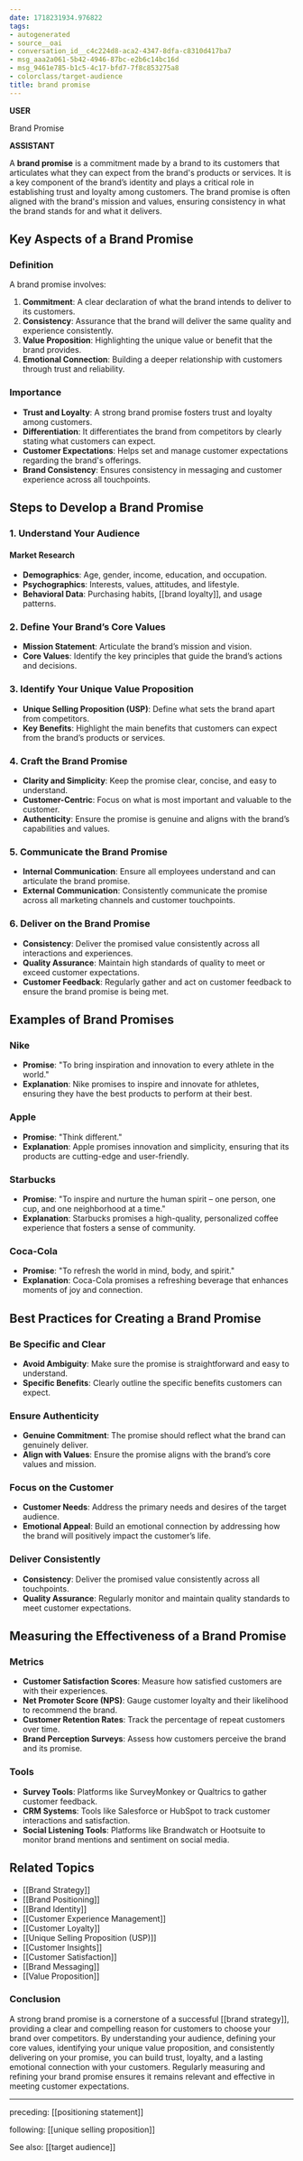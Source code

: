```yaml
---
date: 1718231934.976822
tags:
- autogenerated
- source__oai
- conversation_id__c4c224d8-aca2-4347-8dfa-c8310d417ba7
- msg_aaa2a061-5b42-4946-87bc-e2b6c14bc16d
- msg_9461e785-b1c5-4c17-bfd7-7f8c853275a8
- colorclass/target-audience
title: brand promise
---
```


**USER**

Brand Promise


**ASSISTANT**

A **brand promise** is a commitment made by a brand to its customers that articulates what they can expect from the brand's products or services. It is a key component of the brand’s identity and plays a critical role in establishing trust and loyalty among customers. The brand promise is often aligned with the brand's mission and values, ensuring consistency in what the brand stands for and what it delivers.

## Key Aspects of a Brand Promise

### Definition

A brand promise involves:
1. **Commitment**: A clear declaration of what the brand intends to deliver to its customers.
2. **Consistency**: Assurance that the brand will deliver the same quality and experience consistently.
3. **Value Proposition**: Highlighting the unique value or benefit that the brand provides.
4. **Emotional Connection**: Building a deeper relationship with customers through trust and reliability.

### Importance

- **Trust and Loyalty**: A strong brand promise fosters trust and loyalty among customers.
- **Differentiation**: It differentiates the brand from competitors by clearly stating what customers can expect.
- **Customer Expectations**: Helps set and manage customer expectations regarding the brand's offerings.
- **Brand Consistency**: Ensures consistency in messaging and customer experience across all touchpoints.

## Steps to Develop a Brand Promise

### 1. Understand Your Audience

#### Market Research

- **Demographics**: Age, gender, income, education, and occupation.
- **Psychographics**: Interests, values, attitudes, and lifestyle.
- **Behavioral Data**: Purchasing habits, [[brand loyalty]], and usage patterns.

### 2. Define Your Brand’s Core Values

- **Mission Statement**: Articulate the brand’s mission and vision.
- **Core Values**: Identify the key principles that guide the brand’s actions and decisions.

### 3. Identify Your Unique Value Proposition

- **Unique Selling Proposition (USP)**: Define what sets the brand apart from competitors.
- **Key Benefits**: Highlight the main benefits that customers can expect from the brand’s products or services.

### 4. Craft the Brand Promise

- **Clarity and Simplicity**: Keep the promise clear, concise, and easy to understand.
- **Customer-Centric**: Focus on what is most important and valuable to the customer.
- **Authenticity**: Ensure the promise is genuine and aligns with the brand’s capabilities and values.

### 5. Communicate the Brand Promise

- **Internal Communication**: Ensure all employees understand and can articulate the brand promise.
- **External Communication**: Consistently communicate the promise across all marketing channels and customer touchpoints.

### 6. Deliver on the Brand Promise

- **Consistency**: Deliver the promised value consistently across all interactions and experiences.
- **Quality Assurance**: Maintain high standards of quality to meet or exceed customer expectations.
- **Customer Feedback**: Regularly gather and act on customer feedback to ensure the brand promise is being met.

## Examples of Brand Promises

### Nike

- **Promise**: "To bring inspiration and innovation to every athlete in the world."
- **Explanation**: Nike promises to inspire and innovate for athletes, ensuring they have the best products to perform at their best.

### Apple

- **Promise**: "Think different."
- **Explanation**: Apple promises innovation and simplicity, ensuring that its products are cutting-edge and user-friendly.

### Starbucks

- **Promise**: "To inspire and nurture the human spirit – one person, one cup, and one neighborhood at a time."
- **Explanation**: Starbucks promises a high-quality, personalized coffee experience that fosters a sense of community.

### Coca-Cola

- **Promise**: "To refresh the world in mind, body, and spirit."
- **Explanation**: Coca-Cola promises a refreshing beverage that enhances moments of joy and connection.

## Best Practices for Creating a Brand Promise

### Be Specific and Clear

- **Avoid Ambiguity**: Make sure the promise is straightforward and easy to understand.
- **Specific Benefits**: Clearly outline the specific benefits customers can expect.

### Ensure Authenticity

- **Genuine Commitment**: The promise should reflect what the brand can genuinely deliver.
- **Align with Values**: Ensure the promise aligns with the brand’s core values and mission.

### Focus on the Customer

- **Customer Needs**: Address the primary needs and desires of the target audience.
- **Emotional Appeal**: Build an emotional connection by addressing how the brand will positively impact the customer’s life.

### Deliver Consistently

- **Consistency**: Deliver the promised value consistently across all touchpoints.
- **Quality Assurance**: Regularly monitor and maintain quality standards to meet customer expectations.

## Measuring the Effectiveness of a Brand Promise

### Metrics

- **Customer Satisfaction Scores**: Measure how satisfied customers are with their experiences.
- **Net Promoter Score (NPS)**: Gauge customer loyalty and their likelihood to recommend the brand.
- **Customer Retention Rates**: Track the percentage of repeat customers over time.
- **Brand Perception Surveys**: Assess how customers perceive the brand and its promise.

### Tools

- **Survey Tools**: Platforms like SurveyMonkey or Qualtrics to gather customer feedback.
- **CRM Systems**: Tools like Salesforce or HubSpot to track customer interactions and satisfaction.
- **Social Listening Tools**: Platforms like Brandwatch or Hootsuite to monitor brand mentions and sentiment on social media.

## Related Topics

- [[Brand Strategy]]
- [[Brand Positioning]]
- [[Brand Identity]]
- [[Customer Experience Management]]
- [[Customer Loyalty]]
- [[Unique Selling Proposition (USP)]]
- [[Customer Insights]]
- [[Customer Satisfaction]]
- [[Brand Messaging]]
- [[Value Proposition]]

### Conclusion

A strong brand promise is a cornerstone of a successful [[brand strategy]], providing a clear and compelling reason for customers to choose your brand over competitors. By understanding your audience, defining your core values, identifying your unique value proposition, and consistently delivering on your promise, you can build trust, loyalty, and a lasting emotional connection with your customers. Regularly measuring and refining your brand promise ensures it remains relevant and effective in meeting customer expectations.


---

preceding: [[positioning statement]]  


following: [[unique selling proposition]]

See also: [[target audience]]